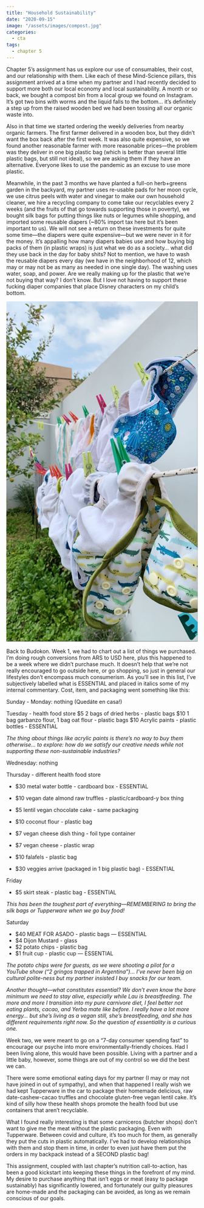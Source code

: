 ```yaml
---
title: "Household Sustainability"
date: "2020-09-15"
image: "/assets/images/compost.jpg"
categories:
  - cta
tags:
  - chapter 5
---
```

Chapter 5’s assignment has us explore our use of consumables, their cost, and our relationship with them. Like each of these Mind-Science pillars, this assignment arrived at a time when my partner and I had recently decided to support more both our local economy and local sustainability.
A month or so back, we bought a compost bin from a local group we found on Instagram. It’s got two bins with worms and the liquid falls to the bottom… it’s definitely a step up from the raised wooden bed we had been tossing all our organic waste into.

Also in that time we started ordering the weekly deliveries from nearby organic farmers. The first farmer delivered in a wooden box, but they didn’t want the box back after the first week. It was also quite expensive, so we found another reasonable farmer with more reasonable prices—the problem was they deliver in one big plastic bag (which is better than several little plastic bags, but still not ideal), so we are asking them if they have an alternative. Everyone likes to use the pandemic as an excuse to use more plastic.

Meanwhile, in the past 3 months we have planted a full-on herb+greens garden in the backyard, my partner uses re-usable pads for her moon cycle, we use citrus peels with water and vinegar to make our own household cleaner, we hire a recycling company to come take our recyclables every 2 weeks (and the fruits of that go towards supporting those in poverty), we bought silk bags for putting things like nuts or legumes while shopping, and imported some reusable diapers (~80% import tax here but it’s been important to us). 
We will not see a return on these investments for quite some time—the diapers were quite expensive—but we were never in it for the money. It’s appalling how many diapers babies use and how buying big packs of them (in plastic wraps) is just what we do as a society… what did they use back in the day for baby shits?  Not to mention, we have to wash the reusable diapers every day (we have in the neighborhood of 12, which may or may not be as many as needed in one single day). The washing uses water, soap, and power. Are we really making up for the plastic that we’re not buying that way? I don’t know. But I love not having to support these fucking diaper companies that place Disney characters on my child’s bottom.

<img src="/assets/images/diapers.jpg">

Back to Budokon. Week 1, we had to chart out a list of things we purchased. I’m doing rough conversions from ARS to USD here, plus this happened to be a week where we didn’t purchase much. It doesn’t help that we’re not really encouraged to go outside here, or go shopping, so just in general our lifestyles don’t encompass much consumerism.
As you’ll see in this list, I’ve subjectively labelled what is ESSENTIAL and placed in italics some of my internal commentary. Cost, item, and packaging went something like this:
 
Sunday - Monday: nothing (Quedáte en casa!)

Tuesday - health food store
$5 2 bags of dried herbs - plastic bags
$10 1 bag garbanzo flour, 1 bag oat flour - plastic bags
$10 Acrylic paints - plastic bottles - ESSENTIAL

_The thing about things like acrylic paints is there’s no way to buy them otherwise… to explore: how do we satisfy our creative needs while not supporting these non-sustainable industries?_

Wednesday: nothing

Thursday - different health food store
- $30  metal water bottle - cardboard box - ESSENTIAL
- $10 vegan date almond raw truffles - plastic/cardboard-y box thing
- $5 lentil vegan chocolate cake - same packaging
- $10 coconut flour - plastic bag
- $7 vegan cheese dish thing - foil type container
- $7 vegan cheese - plastic wrap
- $10 falafels - plastic bag

- $30 veggies arrive (packaged in 1 big plastic bag) - ESSENTIAL

Friday
- $5 skirt steak - plastic bag - ESSENTIAL

_This has been the toughest part of everything—REMEMBERING to bring the silk bags or Tupperware when we go buy food!_

Saturday
- $40 MEAT FOR ASADO - plastic bags — ESSENTIAL
- $4 Dijon Mustard - glass
- $2 potato chips - plastic bag
- $1 fruit cup - plastic cup — ESSENTIAL

_The potato chips were for guests, as we were shooting a pilot for a YouTube show (“2 gringos trapped in Argentina”)… I’ve never been big on cultural polite-ness but my partner insisted I buy snacks for our team._

_Another thought—what constitutes essential? We don’t even know the bare minimum we need to stay alive, especially while Lau is breastfeeding. The more and more I transition into my pure carnivore diet, I feel better not eating plants, cacao, and Yerba mate like before. I really have a lot more energy… but she’s living as a vegan still, she’s breastfeeding, and she has different requirements right now. So the question of essentiality is a curious one._

Week two, we were meant to go on a “7-day consumer spending fast” to encourage our psyche into more environmentally-friendly choices. Had I been living alone, this would have been possible. Living with a partner and a little baby, however, some things are out of my control so we did the best we can. 

There were some emotional eating days for my partner (I may or may not have joined in out of sympathy), and when that happened I really wish we had kept Tupperware in the car to package their homemade delicious, raw date-cashew-cacao truffles and chocolate gluten-free vegan lentil cake. It’s kind of silly how these health shops promote the health food but use containers that aren’t recyclable.

What I found really interesting is that some carniceros (butcher shops) don’t want to give me the meat without the plastic packaging. Even with Tupperware. Between covid and culture, it’s too much for them, as generally they put the cuts in plastic automatically. I’ve had to develop relationships with them and stop them in time, in order to even just have them put the orders in my backpack instead of a SECOND plastic bag!

This assignment, coupled with last chapter’s nutrition call-to-action, has been a good kickstart into keeping these things in the forefront of my mind. My desire to purchase anything that isn’t eggs or meat (easy to package sustainably) has significantly lowered, and fortunately our guilty pleasures are home-made and the packaging can be avoided, as long as we remain conscious of our goals.